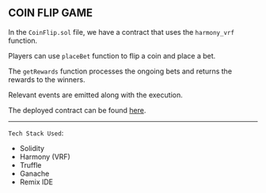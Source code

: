 ## COIN FLIP GAME

In the `CoinFlip.sol` file, we have a contract that uses the `harmony_vrf` function.

Players can use `placeBet` function to flip a coin and place a bet.

The `getRewards` function processes the ongoing bets and returns the rewards to the winners.

Relevant events are emitted along with the execution.

The deployed contract can be found [here](https://explorer.pops.one/address/0x46d93e7a2dc6704d57e23efdb0b49b518b72f7f9).

---

`Tech Stack Used`:

-   Solidity
-   Harmony (VRF)
-   Truffle
-   Ganache
-   Remix IDE
